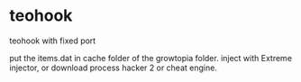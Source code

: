 # teohook
teohook with fixed port

put the items.dat in cache folder of the growtopia folder.
inject with Extreme injector, or download process hacker 2 or cheat engine.
